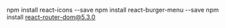 npm install react-icons --save
npm install react-burger-menu --save
npm install react-router-dom@5.3.0